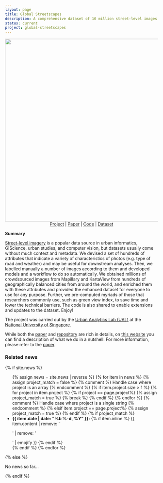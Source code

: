 ```yaml
---
layout: page
title: Global Streetscapes
description: A comprehensive dataset of 10 million street-level images across 688 cities for urban science and analytics
status: current
project: global-streetscapes
---
```


<center>
  <img src="/assets/img/mosaic_graphical_abstract.jpg" width="900" height="600"> <br />
   <a href="https://ual.sg/project/global-streetscapes/">Project</a> |
   <a href="https://www.sciencedirect.com/science/article/pii/S0924271624002612">Paper</a> |
   <a href="https://github.com/ualsg/global-streetscapes">Code</a> |
   <a href="https://huggingface.co/datasets/NUS-UAL/global-streetscapes">Dataset</a>
</center>

**Summary**

[Street-level imagery](https://ual.sg/publication/2021-land-svi-review/) is a popular data source in urban informatics, GIScience, urban studies, and computer vision, but datasets usually come without much context and metadata.
We devised a set of hundreds of attributes that indicate a variety of characteristics of photos (e.g. type of road and weather) and may be useful for downstream analyses.
Then, we labelled manually a number of images according to them and developed models and a workflow to do so automatically.
We obtained millions of crowdsourced images from Mapillary and KartaView from hundreds of geographically balanced cities from around the world, and enriched them with these attributes and provided the enhanced dataset for everyone to use for any purpose.
Further, we pre-computed myriads of those that researchers commonly use, such as green view index, to save time and lower the technical barriers.
The code is also shared to enable extensions and updates to the dataset.
Enjoy!

The project was carried out by the [Urban Analytics Lab (UAL)](https://ual.sg/) at the [National University of Singapore](https://nus.edu.sg/).

While both the [paper](https://www.sciencedirect.com/science/article/pii/S0924271624002612) and [repository](https://github.com/ualsg/global-streetscapes) are rich in details, on [this website](https://ual.sg/project/global-streetscapes/) you can find a description of what we do in a nutshell.
For more information, please refer to the [paper](https://www.sciencedirect.com/science/article/pii/S0924271624002612).

<div>
<h3> Related news</h3>
  {% if site.news  %}
    <ul>
    {% assign news = site.news | reverse %}
    {% for item in news %}
      {% assign project_match = false %}
      {% comment %} Handle case where project is an array {% endcomment %}
      {% if item.project.size > 1 %}
        {% for project in item.project %}
          {% if project == page.project%}
            {% assign project_match = true %}
            {% break %}
          {% endif %}
        {% endfor %}
      {% comment %} Handle case where project is a single string {% endcomment %}
      {% elsif item.project == page.project%}
        {% assign project_match = true %}
      {% endif %}
      {% if project_match %}
      <li>
        <strong>{{ item.date | date: "%b %-d, %Y" }}:</strong>
          {% if item.inline %}
            {{ item.content | remove: '<p>' | remove: '</p>' | emojify }}
          {% endif %}
      </li>
      {% endif %}
    {% endfor %}
    </ul>
  {% else %}
    <p>No news so far...</p>
  {% endif %}
</div>
